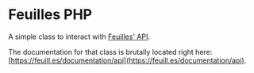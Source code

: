 # Feuilles PHP

A simple class to interact with [Feuilles' API](https://feuill.es/documentation/api).

The documentation for that class is brutally located right here: [https://feuill.es/documentation/api](https://feuill.es/documentation/api).